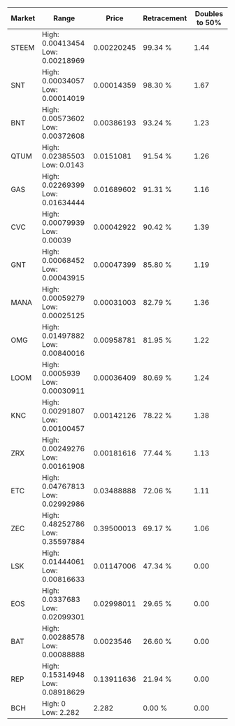 | Market | Range | Price| Retracement | Doubles to 50% |
| --- | --- | --- | --- | --- |
| STEEM | High: 0.00413454<br />Low: 0.00218969 | 0.00220245 | 99.34 % | 1.44 |
| SNT | High: 0.00034057<br />Low: 0.00014019 | 0.00014359 | 98.30 % | 1.67 |
| BNT | High: 0.00573602<br />Low: 0.00372608 | 0.00386193 | 93.24 % | 1.23 |
| QTUM | High: 0.02385503<br />Low: 0.0143 | 0.0151081 | 91.54 % | 1.26 |
| GAS | High: 0.02269399<br />Low: 0.01634444 | 0.01689602 | 91.31 % | 1.16 |
| CVC | High: 0.00079939<br />Low: 0.00039 | 0.00042922 | 90.42 % | 1.39 |
| GNT | High: 0.00068452<br />Low: 0.00043915 | 0.00047399 | 85.80 % | 1.19 |
| MANA | High: 0.00059279<br />Low: 0.00025125 | 0.00031003 | 82.79 % | 1.36 |
| OMG | High: 0.01497882<br />Low: 0.00840016 | 0.00958781 | 81.95 % | 1.22 |
| LOOM | High: 0.0005939<br />Low: 0.00030911 | 0.00036409 | 80.69 % | 1.24 |
| KNC | High: 0.00291807<br />Low: 0.00100457 | 0.00142126 | 78.22 % | 1.38 |
| ZRX | High: 0.00249276<br />Low: 0.00161908 | 0.00181616 | 77.44 % | 1.13 |
| ETC | High: 0.04767813<br />Low: 0.02992986 | 0.03488888 | 72.06 % | 1.11 |
| ZEC | High: 0.48252786<br />Low: 0.35597884 | 0.39500013 | 69.17 % | 1.06 |
| LSK | High: 0.01444061<br />Low: 0.00816633 | 0.01147006 | 47.34 % | 0.00 |
| EOS | High: 0.0337683<br />Low: 0.02099301 | 0.02998011 | 29.65 % | 0.00 |
| BAT | High: 0.00288578<br />Low: 0.00088888 | 0.0023546 | 26.60 % | 0.00 |
| REP | High: 0.15314948<br />Low: 0.08918629 | 0.13911636 | 21.94 % | 0.00 |
| BCH | High: 0<br />Low: 2.282 | 2.282 | 0.00 % | 0.00 |
